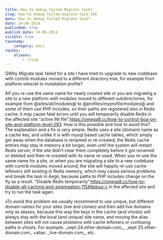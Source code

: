 ```yaml
---
title: How to debug failed Migrate task?
slug: how-to-debug-failed-migrate-task-328
menu: How to debug failed Migrate task?
date: 14-08-2014
published: true
publish_date: 14-08-2014
visible: true
taxonomy:
    category: docs
routes:
    aliases:
        - /slug
---
```


<a name="debug-q"></a>

QWhy Migrate task failed for a site I have tried to upgrade to new codebase with contrib modules moved to a different directory tree, for example from platform sites/all to installation profile?

<a name="debug-a"></a>

AIf you re-use the same name for newly created site or you are migrating a site to a new platform with modules moved to different subdirectories, for example from @sites/all/modules@ to @profiles/myprofile/modules@ and some of them use PHP includes, so their paths are registered also in Redis cache, it may cause fatal errors until you will temporarily disable Redis in the affected site “active INI file”:https://omega8.cc/how-to-control-boa-on-site-and-platform-level-293. How is this possible and how to avoid this? The explanation and a fix is very simple. Redis uses a site (domain) name as a cache key, and unlike it is with mysql based cache tables, which simply get away when the database is renamed or re-created, the Redis cache entries may stay in memory a bit longer, even until the system will restart Redis server, if the site didn’t clear them completely before it got renamed or deleted and then re-created with its name re-used. When you re-use the same name for a site, or when you are migrating a site to a new codebase with contrib modules moved around, the site will happily re-use cache leftovers still existing in Redis memory, which may cause serious problems and break the task in Aegir, because paths to PHP includes change on the fly as a result. “Disable Redis temporarily”:https://omega8.cc/how-to-disable-all-caching-and-aggregation-115#debug-c in the affected site and try to run the task again.

<a name="debug-b"></a>

»To avoid this problem we usually recommend to use unique, but different domain names for your sites (live and clones) and then add live domains only as aliases, because this way the keys in the cache (and vhosts) will always stay with the local (and unique) site name, and moving the alias between sites will not cause problems with cache leftovers or confusing paths in vhosts. For example: \_sept-24.other-domain.com\_, \_sept-25.other-domain.com\_ +alias: \_live-domain.com\_, etc.